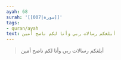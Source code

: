 ```yaml
---
ayah: 68
surah: '[[007|سورة]]'
tags:
- quran/ayah
text: أبلغكم رسالات ربي وأنا لكم ناصح أمين
---
```

> أبلغكم رسالات ربي وأنا لكم ناصح أمين
